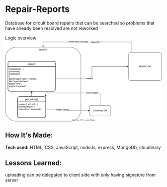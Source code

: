 # Repair-Reports
Database for circuit board repairs that can be searched so problems that have already been resolved are not reworked

Logic overview ![DrawIO](https://github.com/jesusdoza/diagrams/blob/main/repair-reports/Untitled%20Diagram.drawio.svg)




## How It's Made:


**Tech used:** HTML, CSS, JavaScript, nodeJs, express, MongoDb, cloudinary




## Lessons Learned:
uploading can be delegated to client side with only having signature from server
